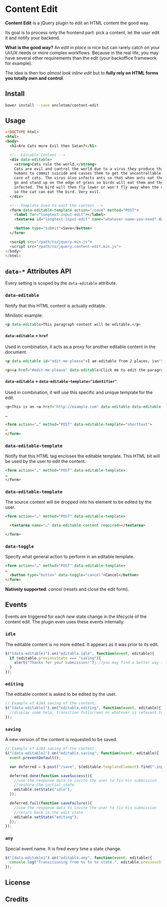 # Content Edit

**Content Edit** is a jQuery plugin to edit an HTML content the good way.

Its goal is to process only the frontend part: pick a content, let the user edit it and notify your backend.

**What is the good way?**
An *edit in place* is nice but can rarely catch on your UI/UX needs or more complex workflows.
Because in the real life, you may have several other requirements than the edit (your backoffice framework for example).

The idea is then too *almost look inline edit* but
to **fully rely on HTML forms you totally own and control**.


## Install

```bash
bower install --save oncletom/content-edit
```

## Usage

```html
<!DOCTYPE html>
<html>
<body>
  <h1>Are Cats more Evil then Satan?</h1>

  <!-- Editable Content -->
  <div data-editable>
    <strong>Cats rule the world.</strong>
    Cats are evil and control the world due to a virus they produce that causes
    humans to commit suicide and causes them to get the uncontrollable urge to take
    care of cats. The virus also infects ants so that when ants eat the cat poop they
    go and stand up on the edge of grass so birds will eat them and then the bird is
    infected. The bird will then fly lower or won't fly away when the cat comes near
    so the cat can eat the bird. Very evil.
  </div>

  <!-- Template Used to edit the content -->
  <form data-editable-template action="/save" method="POST">
    <label for="longtext-input-edit"></label>
    <textarea id="longtext-input-edit" name="whatever-name-you-need" data-editable-content required></textarea>

    <button type="submit">Save</button>
  </form>

  <script src="/path/to/jquery.min.js">
  <script src="/path/to/jquery.content-edit.min.js">
</body>
</html>
```

## `data-*` Attributes API

Every setting is scoped by the `data-editable` attribute.

### `data-editable`

Notify that this HTML content is actually editable.

Minilistic example:
```html
<p data-editable>This paragraph content will be editable.</p>
```

#### `data-editable` + `href`

Used in combination, it acts as a proxy for another editable content in the document.

```html
<p data-editable id="edit-me-please">I am editable from 2 places, isn't it great?</p>

<p><a href="#edit-me-please" data-editable>Click me to edit the paragraph</a>.</p>
```

#### `data-editable` + `data-editable-template="identifier"`

Used in combination, it will use this specific and unique template for the edit.

```html
<p>This is an <a href="http://example.com" data-editable data-editable-template="shorttext">editable hyperlink</a>.</p>

…

<form action="…" method="POST" data-editable-template="shorttext">
…
</form>
```

### `data-editable-template`

Notify that this HTML tag encloses the editable template.
This HTML bit will be used by the user to edit the content.

```html
<form action="…" method="POST" data-editable-template>
…
</form>
```

### `data-editable-template`

The source content will be dropped into his element to be edited by the user.

```html
<form action="…" method="POST" data-editable-template>

  <textarea name="…" data-editable-content required></textarea>

</form>
```

### `data-toggle`

Specify what general action to perform in an editable template.

```html
<form action="…" method="POST" data-editable-template>
…
  <button type="button" data-toggle="cancel">Cancel</button>
</form>
```

**Natively supported**: *cancel* (resets and close the edit form).

## Events

Events are triggered for each *new* state change in the lifecycle of the content edit.
The plugin even uses these events internally.

### `idle`

The editable content is no more edited. It appears as it was prior to its edit.

```javascript
$("[data-editable]").on("editable.idle", function(event, editable){
  if (editable.previousState === "saving"){
    alert("Thanks for your submission!"); //you may find a better way than `alert` to inform the user.
  }
});

```

### `editing`

The editable content is asked to be edited by the user.

```javascript
// Example of AJAX saving of the content.
$("[data-editable]").on("editable.editing", function(event, editable){
  //display some help, transition fullscreen or whatever is relevant to assist the user
});

```

### `saving`

A new version of the content is requested to be saved.

```javascript
// Example of AJAX saving of the content.
$("[data-editable]").on("editable.saving", function(event, editable){
  event.preventDefault();

  var deferred = $.post("/save", $(editable.templateElement).find(":input").serialize());

  deferred.done(function saveSuccess(){
    //use the response data to invite the user to fix his submission
    //restore the initial state
    editable.setState("idle");
  });

  deferred.fail(function saveFailure(){
    //use the response data to invite the user to fix his submission
    //return back in the edit state
    editable.setState("editing");
  });
});

```

### `any`

Special event name. It is fired every time a state change.

```javascript
$("[data-editable]").on("editable.any", function(event, editable){
  console.log("Transitioning from %s to %s state.", editable.previousState, editable.state);
});
```

## License

## Credits

